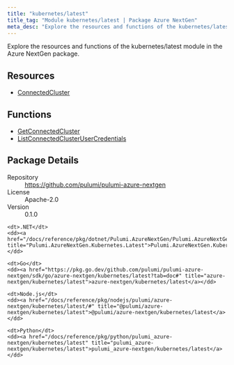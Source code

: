 ```yaml
---
title: "kubernetes/latest"
title_tag: "Module kubernetes/latest | Package Azure NextGen"
meta_desc: "Explore the resources and functions of the kubernetes/latest module in the Azure NextGen package."
---
```


<!-- WARNING: this file was generated by Pulumi Docs Generator. -->
<!-- Do not edit by hand unless you're certain you know what you are doing! -->

Explore the resources and functions of the kubernetes/latest module in the Azure NextGen package.

<h2 id="resources">Resources</h2>
<ul class="api">
    <li><a href="connectedcluster" title="ConnectedCluster"><span class="symbol resource"></span>ConnectedCluster</a></li>
</ul>

<h2 id="functions">Functions</h2>
<ul class="api">
    <li><a href="getconnectedcluster" title="GetConnectedCluster"><span class="symbol function"></span>GetConnectedCluster</a></li>
    <li><a href="listconnectedclusterusercredentials" title="ListConnectedClusterUserCredentials"><span class="symbol function"></span>ListConnectedClusterUserCredentials</a></li>
</ul>

<h2 id="package-details">Package Details</h2>
<dl class="package-details">
	<dt>Repository</dt>
	<dd><a href="https://github.com/pulumi/pulumi-azure-nextgen">https://github.com/pulumi/pulumi-azure-nextgen</a></dd>
	<dt>License</dt>
	<dd>Apache-2.0</dd>
	<dt>Version</dt>
	<dd>0.1.0</dd>
</dl>



<dl class="tabular">

    <dt>.NET</dt>
    <dd><a href="/docs/reference/pkg/dotnet/Pulumi.AzureNextGen/Pulumi.AzureNextGen.Kubernetes.Latest.html" title="Pulumi.AzureNextGen.Kubernetes.Latest">Pulumi.AzureNextGen.Kubernetes.Latest</a></dd>

    <dt>Go</dt>
    <dd><a href="https://pkg.go.dev/github.com/pulumi/pulumi-azure-nextgen/sdk/go/azure-nextgen/kubernetes/latest?tab=doc#" title="azure-nextgen/kubernetes/latest">azure-nextgen/kubernetes/latest</a></dd>

    <dt>Node.js</dt>
    <dd><a href="/docs/reference/pkg/nodejs/pulumi/azure-nextgen/kubernetes/latest/#" title="@pulumi/azure-nextgen/kubernetes/latest">@pulumi/azure-nextgen/kubernetes/latest</a></dd>

    <dt>Python</dt>
    <dd><a href="/docs/reference/pkg/python/pulumi_azure-nextgen/kubernetes/latest" title="pulumi_azure-nextgen/kubernetes/latest">pulumi_azure-nextgen/kubernetes/latest</a></dd>

</dl>

